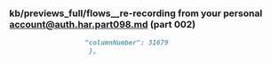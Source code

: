 ### kb/previews_full/flows__re-recording from your personal account@auth.har.part098.md (part 002)

```md
                   "columnNumber": 31679
                    },
              
```

```
